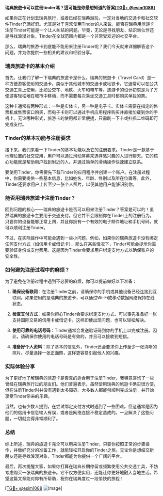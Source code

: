 **瑞典旅遊卡可以註冊tinder嗎？這可能是你最想知道的答案[[TG💪+ @esim1088](https://t.me/s/esim1088)]**

如果你正在计划去瑞典旅行，或者已经在瑞典游玩，一定对当地的交通卡和社交软件Tinder充满好奇。尤其是对于喜欢使用Tinder的人来说，能否在瑞典用旅游卡注册Tinder可能是一个让人纠结的问题。毕竟，无论是寻找朋友、结识新伙伴还是寻找浪漫对象，Tinder在全球范围内都是一个非常受欢迎的社交平台。

那么，瑞典的旅游卡到底能不能用来注册Tinder呢？我们今天就来详细解答这个问题，并为你提供一些相关的建议和经验分享。

### 瑞典旅遊卡的基本介绍

首先，让我们了解一下瑞典的旅遊卡是什么。瑞典的旅遊卡（Travel Card）是一种方便游客使用的交通卡，类似于其他城市的交通卡或地铁卡。它通常可以在公共交通工具上使用，比如公交车、地铁、火车和电车等。旅游卡的设计初衷是为了方便游客轻松地在城市中移动，而不需要每次乘坐交通工具时都购买单独的票。

这种卡通常有两种形式：一种是实体卡，另一种是电子卡。实体卡需要在指定的售票机或售票窗口购买，而电子卡则可以通过手机应用程序购买并直接加载到你的手机上。无论哪种形式，旅游卡的使用都非常便捷，只需刷一下卡或扫描二维码即可完成支付。

### Tinder的基本功能与注册要求

接下来，我们来看一下Tinder的基本功能以及它的注册要求。Tinder是一款基于地理位置的社交应用，用户可以通过滑动屏幕来选择感兴趣的人进行聊天。它的核心功能就是帮助用户找到附近的人，并通过简单的滑动操作快速建立联系。

要使用Tinder，你需要先下载Tinder的应用程序并创建一个账户。在注册过程中，你需要提供一些基本信息，比如姓名、年龄、性别以及所在位置等。此外，Tinder还要求用户上传至少一张个人照片，以便其他用户能够识别你。

### 能否用瑞典旅遊卡注册Tinder？

回到问题的核心——瑞典的旅遊卡是否可以用来注册Tinder？答案是可以的！虽然瑞典的旅遊卡主要用于交通支付，但它并不会限制你在Tinder上的注册行为。只要你的设备能够正常上网，并且你拥有一个有效的电子邮件地址和手机号码，就可以顺利注册Tinder。

不过，在实际操作中可能会遇到一些小问题。例如，如果你的瑞典旅遊卡没有绑定任何支付方式（如信用卡或借记卡），那么在某些情况下，Tinder可能会提示你需要验证身份或支付费用。这是因为Tinder会要求用户绑定支付方式以确保账户的安全性。

### 如何避免注册过程中的麻烦？

为了避免在注册过程中遇到不必要的麻烦，你可以提前做好以下准备：

1. **确保设备联网**：在注册Tinder之前，请确保你的手机或其他设备已经连接到互联网。如果使用的是瑞典的旅遊卡，可以通过Wi-Fi或移动数据网络保持在线状态。

2. **检查支付方式**：如果你担心Tinder会要求绑定支付方式，可以事先准备好一张支持国际交易的信用卡或借记卡。这样即使出现问题，也可以轻松解决。

3. **使用可靠的电话号码**：Tinder通常会发送验证码到你的手机上以完成注册。因此，请确保你使用的电话号码是有效的，并且可以接收到短信。

4. **准备好个人资料**：除了基本的信息外，Tinder还会要求你上传至少一张清晰的照片。尽量选择一张正面照，这样更容易引起他人的兴趣。

### 实际体验分享

为了更好地了解瑞典的旅遊卡是否真的适合用于注册Tinder，我特意咨询了一些曾经在瑞典旅行过的朋友们。他们普遍表示，虽然使用瑞典的旅遊卡确实很方便，但在注册Tinder时并没有遇到太多障碍。大多数人都能够顺利完成注册，并开始享受Tinder带来的乐趣。

当然，也有少数人提到，在尝试绑定支付方式时遇到了一些困难。但这通常是因为他们的信用卡信息输入有误，或者是网络连接不稳定造成的。一旦解决了这些问题，一切就变得非常顺利了。

### 总结

综上所述，瑞典的旅遊卡完全可以用来注册Tinder。只要你按照正常的步骤操作，并做好充分的准备工作，就能轻松开启你的Tinder之旅。无论你是想结交新朋友还是寻找浪漫对象，Tinder都能为你提供一个广阔的平台。

最后，再次提醒大家，如果你打算在瑞典长期停留或频繁使用公共交通工具，不妨考虑购买一张瑞典的旅遊卡。它不仅方便实用，还能让你更好地融入当地生活。希望这篇文章能对你有所帮助，祝你在瑞典度过一段愉快的旅程！

[[TG💪+ @esim1088](https://t.me/s/esim1088) ![Image](https://i.postimg.cc/4NQfJmqS/Snipaste-2025-05-13-00-14-12.png)]